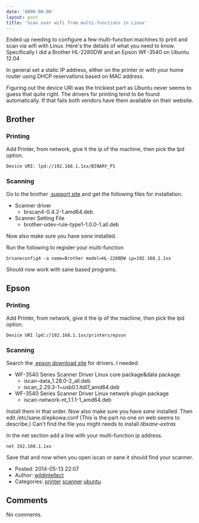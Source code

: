 ```yaml
---
date: '0000-00-00'
layout: post
title: 'Scan over wifi from multi-functions in Linux'
---
```


Ended up needing to configure a few multi-function machines to print and
scan via wifi with Linux. Here's the details of what you need to know.
Specifically I did a Brother HL-2280DW and an Epson WF-3540 on Ubuntu
12.04

In general set a static IP address, either on the printer or with your
home router using DHCP reservations based on MAC address.

Figuring out the device URI was the trickiest part as Ubuntu never seems
to guess that quite right. The drivers for printing tend to be found
automatically. If that fails both vendors have them available on their
website.

Brother
-------

### Printing

Add Printer, from network, give it the ip of the machine, then pick the
lpd option.

``` {.wiki}
Device URI: lpd://192.168.1.1xx/BINARY_P1
```

### Scanning

Go to the brother
<a href="http://support.brother.com" class="ext-link"> support site</a>
and get the following files for installation.

-   Scanner driver
    -   brscan4-0.4.2-1.amd64.deb
-   Scanner Setting File
    -   brother-udev-rule-type1-1.0.0-1.all.deb

Now also make sure you have *sane* installed.

Run the following to register your multi-function

``` {.wiki}
brsaneconfig4 -a name=Brother model=HL-2280DW ip=192.168.1.1xx
```

Should now work with sane based programs.

Epson
-----

### Printing

Add Printer, from network, give it the ip of the machine, then pick the
lpd option.

``` {.wiki}
Device URI lpd://192.168.1.1xx/printers/epson
```

### Scanning

Search the
<a href="http://download.ebz.epson.net/dsc/search/01/search/" class="ext-link"> epson
download site</a> for drivers. I needed:

-   WF-3540 Series Scanner Driver Linux core package&data package
    -   iscan-data\_1.28.0-2\_all.deb
    -   iscan\_2.29.3-1\~usb0.1.ltdl7\_amd64.deb
-   WF-3540 Series Scanner Driver Linux network plugin package
    -   iscan-network-nt\_1.1.1-1\_amd64.deb

Install them in that order. Now also make sure you have *sane*
installed. Then edit /etc/sane.d/epkowa.conf (This is the part no one on
web seems to describe.) Can't find the file you might needs to install
*libsane-extras*

In the net section add a line with your multi-function ip address.

``` {.wiki}
net 192.168.1.1xx
```

Save that and now when you open iscan or sane it should find your
scanner.

-   Posted: 2014-05-13 22:07
-   Author: [wildintellect](author/wildintellect.html)
-   Categories: [printer](category/printer.html)
    [scanner](category/scanner.html) [ubuntu](category/ubuntu.html)

Comments
--------

No comments.
